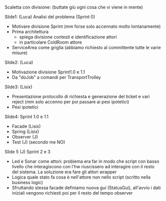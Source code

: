 Scaletta con divisione: 
(buttate giù ogni cosa che vi viene in mente)

Slide1:  (Luca)
Analisi del problema (Sprint 0)
- Motivare divisione Sprint (mm forse solo accennato molto lontanamente)
- Prima architettura
	- spiega divisione contesti e identificazione attori
	- in particolare ColdRoom attore
- ServiceArea come griglia (abbiamo richiesto al committente tutte le varie misure)

Slide2: (Luca)
- Motivazione divisione Sprint1.0 e 1.1
- Da "doJob" a comandi per TransportTrolley

Slide3: (Lisix)
- Presentazione protocollo di richiesta e generazione del ticket e vari reject (mm solo accenno per poi passare ai pesi ipotetici)
- Pesi ipotetici

Slide4:
Sprint 1.0 e 1.1
- Facade (Lisix)
- Spring (Lisix)
- Observer (J)
- Test (J) (secondo me NO)

Slide 5 (J)
Sprint 2 e 3
- Led e Sonar come attori: problema era far in modo che script con basso livello che interagiscono con l'hw riuscissero ad interagire con il resto del sistema. La soluzione era fare gli attori wrapper
- Logica quale stato fa cosa è nell'attore non nello script (scritto nella business logic)
- Sfruttando stessa facade definiamo nuova gui (StatusGui), all'avvio i dati iniziali vengono richiesti poi per il resto del tempo observer 

